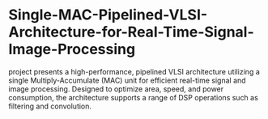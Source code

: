 # Single-MAC-Pipelined-VLSI-Architecture-for-Real-Time-Signal-Image-Processing
project presents a high-performance, pipelined VLSI architecture utilizing a single Multiply-Accumulate (MAC) unit for efficient real-time signal and image processing. Designed to optimize area, speed, and power consumption, the architecture supports a range of DSP operations such as filtering and convolution.
